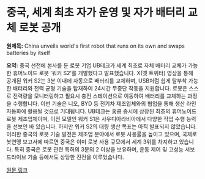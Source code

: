 # 중국, 세계 최초 자가 운영 및 자가 배터리 교체 로봇 공개

**원제목:** China unveils world's first robot that runs on its own and swaps batteries by itself

**요약:** 중국 선전에 본사를 둔 로봇 기업 UB테크가 세계 최초로 자체 배터리 교체가 가능한 휴머노이드 로봇 '워커 S2'를 개발했다고 발표했습니다.  X(옛 트위터) 영상을 통해 공개된 워커 S2는 3분 이내에 자동으로 배터리를 교체하며,  USB처럼 쉽게 탈부착 가능한 배터리와 전력 균형 기술을 탑재하여 24시간 무중단 작동을 지원합니다. 로봇은 스스로 전력량을 모니터링하고 필요시 충전 스테이션으로 이동하여 배터리를 교체하는 과정을 수행합니다.  이번 기술은 니오, BYD 등 전기차 제조업체와의 협업을 통해 생산 라인 자동화에 활용될 것으로 기대됩니다.  UB테크는 홍콩 증시에 상장된 최초의 휴머노이드 로봇 제조업체이며, 이전 모델인 워커 S1은 사우디아라비아에서 다양한 작업 수행 능력을 선보인 바 있습니다.  하지만 워커 S2의 대량 생산 목표는 아직 발표되지 않았습니다.  이러한 중국의 로봇 기술 발전은 제조업 분야에서 로봇 사용률을 높이고 있으며,  국제로봇연맹 보고서에 따르면 중국은 이미 로봇 사용 규모에서 세계 3위를 차지하고 있습니다.  특히 중국은 로봇 관련 특허의 3분의 2 이상을 보유하며,  운동 제어 및 고성능 서보 드라이브 기술 등에서도 상당한 진전을 이루었습니다.

[원문 링크](https://www.independent.co.uk/tech/humanoid-robot-runs-china-ubtech-b2793588.html)
